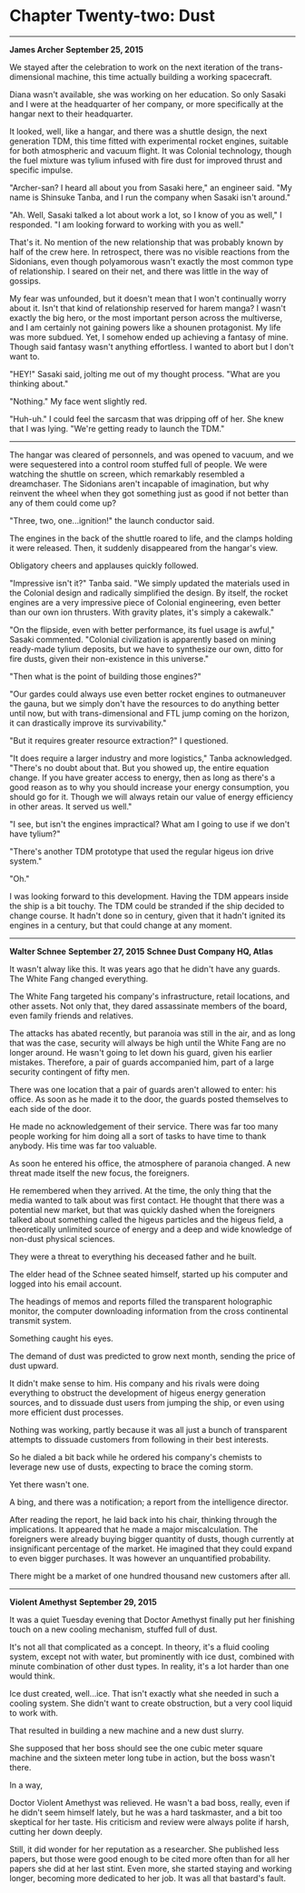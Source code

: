 # **Chapter Twenty-two: Dust**

***
**James Archer**
**September 25, 2015**

We stayed after the celebration to work on the next iteration of the trans-dimensional machine, this time actually building a working spacecraft.

Diana wasn't available, she was working on her education. So only Sasaki and I were at the headquarter of her company, or more specifically at the hangar next to their headquarter.

It looked, well, like a hangar, and there was a shuttle design, the next generation TDM, this time fitted with experimental rocket engines, suitable for both atmospheric and vacuum flight. It was Colonial technology, though the fuel mixture was tylium infused with fire dust for improved thrust and specific impulse.

"Archer-san? I heard all about you from Sasaki here," an engineer said. "My name is
Shinsuke Tanba, and I run the company when Sasaki isn't around."

"Ah. Well, Sasaki talked a lot about work a lot, so I know of you as well," I responded. "I am looking forward to working with you as well."

That's it. No mention of the new relationship that was probably known by half of the crew here. In retrospect, there was no visible reactions from the Sidonians, even though polyamorous wasn't exactly the most common type of relationship. I seared on their net, and there was little in the way of gossips.

My fear was unfounded, but it doesn't mean that I won't continually worry about it. Isn't that kind of relationship reserved for harem manga? I wasn't exactly the big hero, or the most important person across the multiverse, and I am certainly not gaining powers like a shounen protagonist. My life was more subdued. Yet, I somehow ended up achieving a fantasy of mine. Though said fantasy wasn't anything effortless. I wanted to abort but I don't want to.

"HEY!" Sasaki said, jolting me out of my thought process. "What are you thinking about."

"Nothing." My face went slightly red.

"Huh-uh." I could feel the sarcasm that was dripping off of her. She knew that I was lying. "We're getting ready to launch the TDM."

***

The hangar was cleared of personnels, and was opened to vacuum, and we were sequestered into a control room stuffed full of people. We were watching the shuttle on screen, which remarkably resembled a dreamchaser. The Sidonians aren't incapable of imagination, but why reinvent the wheel when they got something just as good if not better than any of them could come up?

"Three, two, one...ignition!" the launch conductor said.

The engines in the back of the shuttle roared to life, and the clamps holding it were released. Then, it suddenly disappeared from the hangar's view.

Obligatory cheers and applauses quickly followed.

"Impressive isn't it?" Tanba said. "We simply updated the materials used in the Colonial design and radically simplified the design. By itself, the rocket engines are a very impressive piece of Colonial engineering, even better than our own ion thrusters. With gravity plates, it's simply a cakewalk."

"On the flipside, even with better performance, its fuel usage is awful," Sasaki commented. "Colonial civilization is apparently based on mining ready-made tylium deposits, but we have to synthesize our own, ditto for fire dusts, given their non-existence in this universe."

"Then what is the point of building those engines?"

"Our gardes could always use even better rocket engines to outmaneuver the gauna, but we simply don't have the resources to do anything better until now, but with trans-dimensional and FTL jump coming on the horizon, it can drastically improve its survivability."

"But it requires greater resource extraction?" I questioned.

"It does require a larger industry and more logistics," Tanba acknowledged. "There's no doubt about that. But you showed up, the entire equation change. If you have greater access to energy, then as long as there's a good reason as to why you should increase your energy consumption, you should go for it. Though we will always retain our value of energy efficiency in other areas. It served us well."

"I see, but isn't the engines impractical? What am I going to use if we don't have tylium?"

"There's another TDM prototype that used the regular higeus ion drive system."

"Oh."

I was looking forward to this development. Having the TDM appears inside the ship is a bit touchy. The TDM could be stranded if the ship decided to change course. It hadn't done so in century, given that it hadn't ignited its engines in a century, but that could change at any moment.

***
**Walter Schnee**
**September 27, 2015**
**Schnee Dust Company HQ, Atlas**

It wasn't alway like this. It was years ago that he didn't have any guards. The White Fang changed everything.

The White Fang targeted his company's infrastructure, retail locations, and other assets. Not only that, they dared assassinate members of the board, even family friends and relatives.

The attacks has abated recently, but paranoia was still in the air, and as long that was the case, security will always be high until the White Fang are no longer around. He wasn't going to let down his guard, given his earlier mistakes. Therefore, a pair of guards accompanied him, part of a large security contingent of fifty men.

There was one location that a pair of guards aren't allowed to enter: his office. As soon as he made it to the door, the guards posted themselves to each side of the door.

He made no acknowledgement of their service. There was far too many people working for him doing all a sort of tasks to have time to thank anybody. His time was far too valuable.

As soon he entered his office, the atmosphere of paranoia changed. A new threat made itself the new focus, the foreigners.

He remembered when they arrived. At the time, the only thing that the media wanted to talk about was first contact. He thought that there was a potential new market, but that was quickly dashed when the foreigners talked about something called the higeus particles and the higeus field, a theoretically unlimited source of energy and a deep and wide knowledge of non-dust physical sciences.

They were a threat to everything his deceased father and he built.

The elder head of the Schnee seated himself, started up his computer and logged into his email account.

The headings of memos and reports filled the transparent holographic monitor, the computer downloading information from the cross continental transmit system.

Something caught his eyes.

The demand of dust was predicted to grow next month, sending the price of dust upward.

It didn't make sense to him. His company and his rivals were doing everything to obstruct the development of higeus energy generation sources, and to dissuade dust users from jumping the ship, or even using more efficient dust processes.

Nothing was working, partly because it was all just a bunch of transparent attempts to dissuade customers from following in their best interests.

So he dialed a bit back while he ordered his company's chemists to leverage new use of dusts, expecting to brace the coming storm.

Yet there wasn't one.

A bing, and there was a notification; a report from the intelligence director.

After reading the report, he laid back into his chair, thinking through the implications.
It appeared that he made a major miscalculation. The foreigners were already buying bigger quantity of dusts, though currently at insignificant percentage of the market. He imagined that they could expand to even bigger purchases. It was however an unquantified probability.

There might be a market of one hundred thousand new customers after all.

***
**Violent Amethyst**
**September 29, 2015**

It was a quiet Tuesday evening that Doctor Amethyst finally put her finishing touch on a new cooling mechanism, stuffed full of dust.

It's not all that complicated as a concept. In theory, it's a fluid cooling system, except not with water, but prominently with ice dust, combined with minute combination of other dust types. In reality, it's a lot harder than one would think.

Ice dust created, well...ice. That isn't exactly what she needed in such a cooling system. She didn't want to create obstruction, but a very cool liquid to work with.

That resulted in building a new machine and a new dust slurry.

She supposed that her boss should see the one cubic meter square machine and the sixteen meter long tube in action, but the boss wasn't there.  

In a way,

 Doctor Violent Amethyst was relieved. He wasn't a bad boss, really, even if he didn't seem himself lately, but he was a hard taskmaster, and a bit too skeptical for her taste. His criticism and review were always polite if harsh, cutting her down deeply.

Still, it did wonder for her reputation as a researcher. She published less papers, but those were good enough to be cited more often than for all her papers she did at her last stint. Even more, she started staying and working longer, becoming more dedicated to her job. It was all that bastard's fault.
